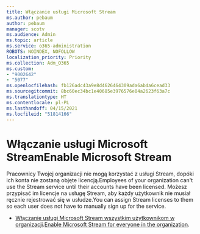 ```yaml
---
title: Włączanie usługi Microsoft Stream
ms.author: pebaum
author: pebaum
manager: scotv
ms.audience: Admin
ms.topic: article
ms.service: o365-administration
ROBOTS: NOINDEX, NOFOLLOW
localization_priority: Priority
ms.collection: Adm_O365
ms.custom:
- "9002642"
- "5077"
ms.openlocfilehash: fb126adc43a9e8d4626464309ada6ab4a6cead33
ms.sourcegitcommit: 8bc60ec34bc1e40685e3976576e04a2623f63a7c
ms.translationtype: HT
ms.contentlocale: pl-PL
ms.lasthandoff: 04/15/2021
ms.locfileid: "51814166"
---
```

# <a name="enable-microsoft-stream"></a><span data-ttu-id="813b3-102">Włączanie usługi Microsoft Stream</span><span class="sxs-lookup"><span data-stu-id="813b3-102">Enable Microsoft Stream</span></span>

<span data-ttu-id="813b3-103">Pracownicy Twojej organizacji nie mogą korzystać z usługi Stream, dopóki ich konta nie zostaną objęte licencją.</span><span class="sxs-lookup"><span data-stu-id="813b3-103">Employees of your organization can't use the Stream service until their accounts have been licensed.</span></span> <span data-ttu-id="813b3-104">Możesz przypisać im licencje na usługę Stream, aby każdy użytkownik nie musiał ręcznie rejestrować się w usłudze.</span><span class="sxs-lookup"><span data-stu-id="813b3-104">You can assign Stream licenses to them so each user does not have to manually sign up for the service.</span></span>

- <span data-ttu-id="813b3-105">[Włączanie usługi Microsoft Stream wszystkim użytkownikom w organizacji](https://docs.microsoft.com/stream/assign-user-licenses).</span><span class="sxs-lookup"><span data-stu-id="813b3-105">[Enable Microsoft Stream for everyone in the organization](https://docs.microsoft.com/stream/assign-user-licenses).</span></span>
